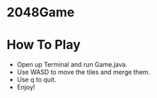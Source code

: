 # 2048Game

# How To Play
* Open up Terminal and run Game.java.
* Use WASD to move the tiles and merge them.
* Use q to quit.
* Enjoy!

